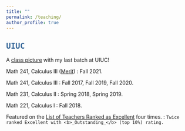 ```yaml
---
title: ""
permalink: /teaching/
author_profile: true
---
```

<script type="text/javascript"
  src="https://www.maths.nottingham.ac.uk/plp/pmadw/LaTeXMathML.js">
 </script>

## <kbd id="TeachUIUC"><a href="#TeachUIUC" style="text-decoration: none; color: #326496">UIUC</a></kbd>

A <a href="http://neerbhardwaj.github.io/images/Merit.jpg" target="_blank">class picture</a> with my last batch at UIUC!

Math 241, Calculus III (<a href="https://merit.illinois.edu/about-merit/" target="_blank">Merit</a>) 
  : Fall 2021.
  
Math 241, Calculus III
  : Fall 2017, Fall 2019, Fall 2020.

Math 231, Calculus II
  : Spring 2018, Spring 2019.

Math 221, Calculus I
  : Fall 2018.
  
 
Featured on the  <a href="https://citl.illinois.edu/citl-101/measurement-evaluation/teaching-evaluation/teaching-evaluations-(ices)/teachers-ranked-as-excellent" target="_blank"> List of Teachers Ranked as Excellent</a> four times.
  : `Twice ranked Excellent with <b>_Outstanding_</b> (top 10%) rating.`





  


  
